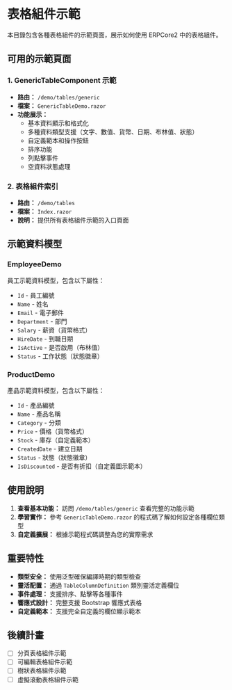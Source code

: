 # 表格組件示範

本目錄包含各種表格組件的示範頁面，展示如何使用 ERPCore2 中的表格組件。

## 可用的示範頁面

### 1. GenericTableComponent 示範
- **路由：** `/demo/tables/generic`
- **檔案：** `GenericTableDemo.razor`
- **功能展示：**
  - 基本資料顯示和格式化
  - 多種資料類型支援（文字、數值、貨幣、日期、布林值、狀態）
  - 自定義範本和操作按鈕
  - 排序功能
  - 列點擊事件
  - 空資料狀態處理

### 2. 表格組件索引
- **路由：** `/demo/tables`
- **檔案：** `Index.razor`
- **說明：** 提供所有表格組件示範的入口頁面

## 示範資料模型

### EmployeeDemo
員工示範資料模型，包含以下屬性：
- `Id` - 員工編號
- `Name` - 姓名
- `Email` - 電子郵件
- `Department` - 部門
- `Salary` - 薪資（貨幣格式）
- `HireDate` - 到職日期
- `IsActive` - 是否啟用（布林值）
- `Status` - 工作狀態（狀態徽章）

### ProductDemo
產品示範資料模型，包含以下屬性：
- `Id` - 產品編號
- `Name` - 產品名稱
- `Category` - 分類
- `Price` - 價格（貨幣格式）
- `Stock` - 庫存（自定義範本）
- `CreatedDate` - 建立日期
- `Status` - 狀態（狀態徽章）
- `IsDiscounted` - 是否有折扣（自定義圖示範本）

## 使用說明

1. **查看基本功能：** 訪問 `/demo/tables/generic` 查看完整的功能示範
2. **學習實作：** 參考 `GenericTableDemo.razor` 的程式碼了解如何設定各種欄位類型
3. **自定義擴展：** 根據示範程式碼調整為您的實際需求

## 重要特性

- **類型安全：** 使用泛型確保編譯時期的類型檢查
- **靈活配置：** 通過 `TableColumnDefinition` 類別靈活定義欄位
- **事件處理：** 支援排序、點擊等各種事件
- **響應式設計：** 完整支援 Bootstrap 響應式表格
- **自定義範本：** 支援完全自定義的欄位顯示範本

## 後續計畫

- [ ] 分頁表格組件示範
- [ ] 可編輯表格組件示範
- [ ] 樹狀表格組件示範
- [ ] 虛擬滾動表格組件示範
